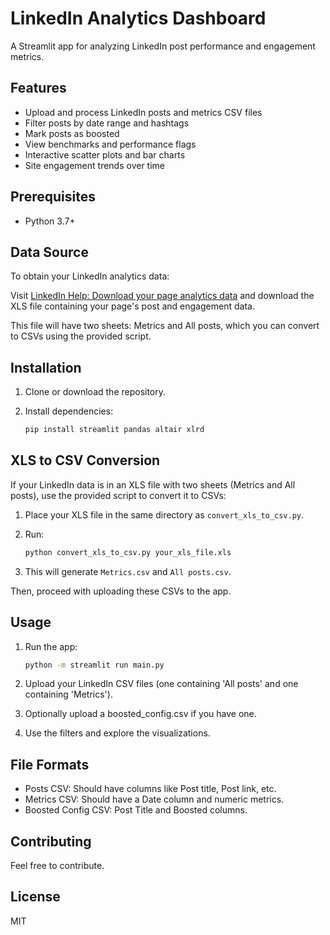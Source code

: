 # LinkedIn Analytics Dashboard

A Streamlit app for analyzing LinkedIn post performance and engagement metrics.

## Features

- Upload and process LinkedIn posts and metrics CSV files
- Filter posts by date range and hashtags
- Mark posts as boosted
- View benchmarks and performance flags
- Interactive scatter plots and bar charts
- Site engagement trends over time

## Prerequisites

- Python 3.7+

## Data Source

To obtain your LinkedIn analytics data:

Visit [LinkedIn Help: Download your page analytics data](https://www.linkedin.com/help/linkedin/answer/a565590) and download the XLS file containing your page's post and engagement data.

This file will have two sheets: Metrics and All posts, which you can convert to CSVs using the provided script.

## Installation

1. Clone or download the repository.
2. Install dependencies:

   ```bash
   pip install streamlit pandas altair xlrd
   ```

## XLS to CSV Conversion

If your LinkedIn data is in an XLS file with two sheets (Metrics and All posts), use the provided script to convert it to CSVs:

1. Place your XLS file in the same directory as `convert_xls_to_csv.py`.
2. Run:

   ```bash
   python convert_xls_to_csv.py your_xls_file.xls
   ```

3. This will generate `Metrics.csv` and `All posts.csv`.

Then, proceed with uploading these CSVs to the app.

## Usage

1. Run the app:

   ```bash
   python -m streamlit run main.py
   ```

2. Upload your LinkedIn CSV files (one containing 'All posts' and one containing 'Metrics').
3. Optionally upload a boosted_config.csv if you have one.
4. Use the filters and explore the visualizations.

## File Formats

- Posts CSV: Should have columns like Post title, Post link, etc.
- Metrics CSV: Should have a Date column and numeric metrics.
- Boosted Config CSV: Post Title and Boosted columns.

## Contributing

Feel free to contribute.

## License

MIT
